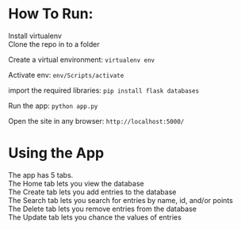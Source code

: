 # How To Run:
Install virtualenv  
Clone the repo in to a folder  
  
Create a virtual environment:
`virtualenv env`

Activate env:
`env/Scripts/activate`

import the required libraries:
`pip install flask databases`

Run the app:
`python app.py`

Open the site in any browser:
`http://localhost:5000/`

# Using the App
The app has 5 tabs.  
The Home tab lets you view the database  
The Create tab lets you add entries to the database  
The Search tab lets you search for entries by name, id, and/or points  
The Delete tab lets you remove entries from the database  
The Update tab lets you chance the values of entries


